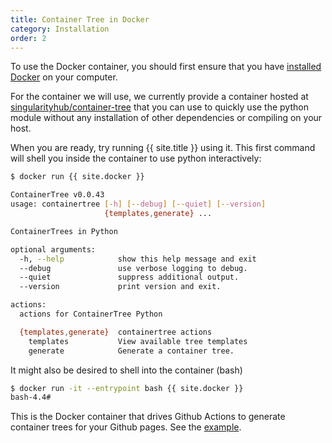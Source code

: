 ```yaml
---
title: Container Tree in Docker
category: Installation
order: 2
---
```


To use the Docker container, you should first ensure that you have
 [installed Docker](https://www.docker.com/get-started) on your computer.

For the container we will use, we currently provide a container hosted 
at [singularityhub/container-tree](http://hub.docker.com/r/singularityhub/container-tree) that you can use to 
quickly use the python module without any installation of other dependencies
or compiling on your host. 

When you are ready, try running {{ site.title }} using it. This first command will
shell you inside the container to use python interactively:

```bash
$ docker run {{ site.docker }}

ContainerTree v0.0.43
usage: containertree [-h] [--debug] [--quiet] [--version]
                     {templates,generate} ...

ContainerTrees in Python

optional arguments:
  -h, --help            show this help message and exit
  --debug               use verbose logging to debug.
  --quiet               suppress additional output.
  --version             print version and exit.

actions:
  actions for ContainerTree Python

  {templates,generate}  containertree actions
    templates           View available tree templates
    generate            Generate a container tree.
```

It might also be desired to shell into the container (bash)

```bash
$ docker run -it --entrypoint bash {{ site.docker }} 
bash-4.4#
```

This is the Docker container that drives Github Actions to generate container
trees for your Github pages. See the [example](https://www.github.com/vsoch/containertree). 
